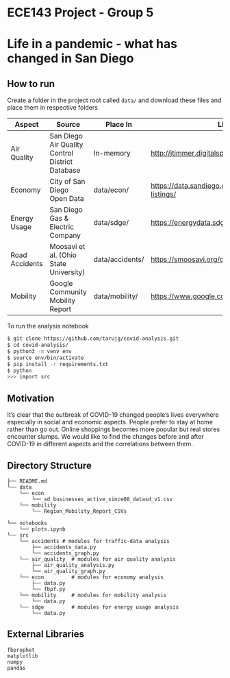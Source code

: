 # ECE143 Project - Group 5
# Life in a pandemic - what has changed in San Diego

## How to run

Create a folder in the project root called `data/` and download these files and place them in respective folders

| Aspect        | Source                                          | Place In     | Link                                                  |
|---------------|-------------------------------------------------|-----------------|-------------------------------------------------------|
| Air Quality   | San Diego Air Quality Control District Database | In-memory       | http://jtimmer.digitalspacemail17.net/data/           |
| Economy       | City of San Diego Open Data                     | data/econ/      | https://data.sandiego.gov/datasets/business-listings/ |
| Energy Usage  | San Diego Gas & Electric Company                | data/sdge/      | https://energydata.sdge.com/                          |
| Road Accidents | Moosavi et al. (Ohio State University)          | data/accidents/ | https://smoosavi.org/datasets/us_accidents            |
| Mobility      | Google Community Mobility Report                | data/mobility/  | https://www.google.com/covid19/mobility/              |


To run the analysis notebook
```bash
$ git clone https://github.com/tarujg/covid-analysis.git
$ cd covid-analysis/
$ python3 -m venv env
$ source env/bin/activate
$ pip install -r requirements.txt
$ python
>>> import src
```

## Motivation
It’s clear that the outbreak of COVID-19 changed people’s lives everywhere especially in social and economic aspects. People prefer to stay at home rather than go out. Online shoppings becomes more popular but real stores encounter slumps. We would like to find the changes before and after COVID-19 in different aspects and the correlations between them.

## Directory Structure
```raw
├── README.md
└── data
    └── econ
        └── sd_businesses_active_since08_datasd_v1.csv
    └── mobility
        └── Region_Mobility_Report_CSVs
    
└── notebooks
    └── plots.ipynb
└── src
    └── accidents # modules for traffic-data analysis
        ├── accidents_data.py
        └── accidents_graph.py
    └── air_quality  # modules for air quality analysis
        ├── air_quality_analysis.py
        └── air_quality_graph.py
    └── econ         # modules for economy analysis
        ├── data.py
        └── fbpf.py
    └── mobility     # modules for mobility analysis
        └── data.py
    └── sdge         # modules for energy usage analysis
        └── data.py

```
## External Libraries
```raw
fbprophet
matplotlib
numpy
pandas
```
